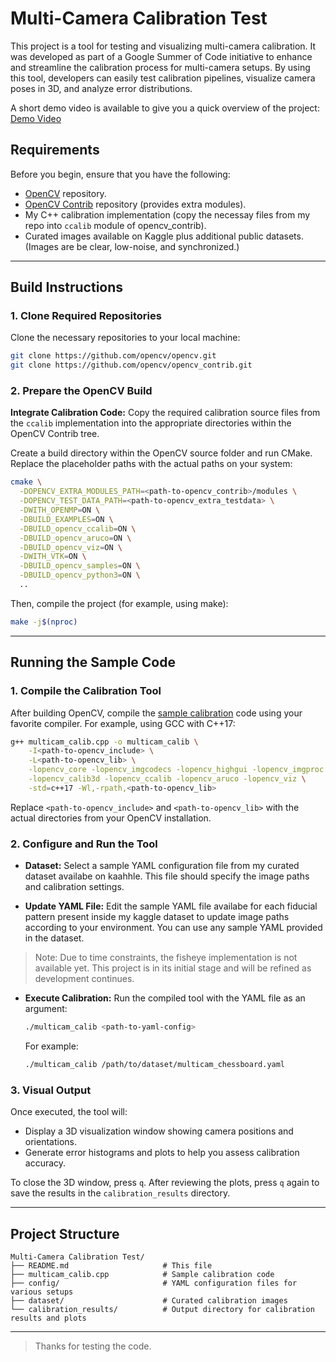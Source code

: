 # Multi-Camera Calibration Test

This project is a tool for testing and visualizing multi-camera calibration. It was developed as part of a Google Summer of Code initiative to enhance and streamline the calibration process for multi-camera setups. By using this tool, developers can easily test calibration pipelines, visualize camera poses in 3D, and analyze error distributions.

A short demo video is available to give you a quick overview of the project:
[Demo Video](#) <!-- Insert your demo video link here -->

## Requirements

Before you begin, ensure that you have the following:
- [OpenCV](https://opencv.org/) repository.
- [OpenCV Contrib](https://github.com/opencv/opencv_contrib) repository (provides extra modules).
- My C++ calibration implementation (copy the necessay files from my repo into `ccalib` module of opencv_contrib).
-  Curated images available on Kaggle plus additional public datasets.(Images are be clear, low-noise, and synchronized.)

---

## Build Instructions

### 1. Clone Required Repositories

Clone the necessary repositories to your local machine:
```bash
git clone https://github.com/opencv/opencv.git
git clone https://github.com/opencv/opencv_contrib.git
```

### 2. Prepare the OpenCV Build

**Integrate Calibration Code:**
Copy the required calibration source files from the `ccalib` implementation into the appropriate directories within the OpenCV Contrib tree.

Create a build directory within the OpenCV source folder and run CMake. Replace the placeholder paths with the actual paths on your system:

```bash
cmake \
  -DOPENCV_EXTRA_MODULES_PATH=<path-to-opencv_contrib>/modules \
  -DOPENCV_TEST_DATA_PATH=<path-to-opencv_extra_testdata> \
  -DWITH_OPENMP=ON \
  -DBUILD_EXAMPLES=ON \
  -DBUILD_opencv_ccalib=ON \
  -DBUILD_opencv_aruco=ON \
  -DBUILD_opencv_viz=ON \
  -DWITH_VTK=ON \
  -DBUILD_opencv_samples=ON \
  -DBUILD_opencv_python3=ON \
  ..
```

Then, compile the project (for example, using make):
```bash
make -j$(nproc)
```

---

## Running the Sample Code

### 1. Compile the Calibration Tool

After building OpenCV, compile the [sample calibration]() code using your favorite compiler. For example, using GCC with C++17:
```bash
g++ multicam_calib.cpp -o multicam_calib \
    -I<path-to-opencv_include> \
    -L<path-to-opencv_lib> \
    -lopencv_core -lopencv_imgcodecs -lopencv_highgui -lopencv_imgproc \
    -lopencv_calib3d -lopencv_ccalib -lopencv_aruco -lopencv_viz \
    -std=c++17 -Wl,-rpath,<path-to-opencv_lib>
```
Replace `<path-to-opencv_include>` and `<path-to-opencv_lib>` with the actual directories from your OpenCV installation.

### 2. Configure and Run the Tool

- **Dataset:**
  Select a sample YAML configuration file from my  curated dataset availabe on kaahhle. This file should specify the image paths and calibration settings.

- **Update YAML File:**
  Edit the sample YAML file availabe for each fiducial pattern present inside my kaggle dataset to update image paths according to your environment. You can use any sample YAML provided in the dataset.

> Note: Due to time constraints, the fisheye implementation is not available yet. This project is in its initial stage and will be refined as development continues.

- **Execute Calibration:**
  Run the compiled tool with the YAML file as an argument:
  ```bash
  ./multicam_calib <path-to-yaml-config>
  ```
  For example:
  ```bash
  ./multicam_calib /path/to/dataset/multicam_chessboard.yaml
  ```

### 3. Visual Output

Once executed, the tool will:
- Display a 3D visualization window showing camera positions and orientations.
- Generate error histograms and plots to help you assess calibration accuracy.

To close the 3D window, press `q`. After reviewing the plots, press `q` again to save the results in the `calibration_results` directory.

---

## Project Structure

```
Multi-Camera Calibration Test/
├── README.md                     # This file
├── multicam_calib.cpp            # Sample calibration code
├── config/                       # YAML configuration files for various setups
├── dataset/                      # Curated calibration images
└── calibration_results/          # Output directory for calibration results and plots
```

---

>Thanks for testing the code. 
